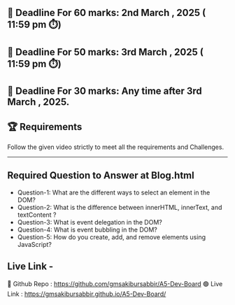 ## **📅 Deadline For 60 marks**: 2nd March , 2025 ( 11:59 pm ⏱️)

## **📅 Deadline For 50 marks**: 3rd March , 2025 ( 11:59 pm ⏱️)

**📅 Deadline For 30 marks**: Any time after 3rd March , 2025.
----------------------------------------------------------

🏆 Requirements
---------------

Follow the given  video strictly to meet all the requirements and Challenges.

---

Required Question to Answer at Blog.html
----------------------------------------

- Question-1: What are the different ways to select an element in the DOM?
- Question-2: What is the difference between innerHTML, innerText, and textContent ?
- Question-3: What is event delegation in the DOM?
- Question-4: What is event bubbling in the DOM?
- Question-5: How do you create, add, and remove elements using JavaScript?

## Live Link -

🦑 Github Repo : https://github.com/gmsakibursabbir/A5-Dev-Board
🟢 Live Link : https://gmsakibursabbir.github.io/A5-Dev-Board/

